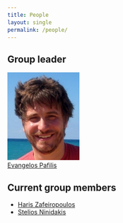 ```yaml
---
title: People
layout: single
permalink: /people/
---
```

## Group leader
![Portrait of EvangelosPafilis](people_evangelospafilis.jpg)  
[Evangelos Pafilis](/people/evangelospafilis/) 

## Current group members
- [Haris Zafeiropoulos](/people_hariszafeiropoulos/)
- [Stelios Ninidakis](/people/people_steliosninidakis/)
